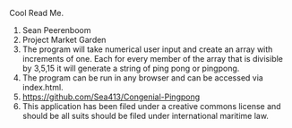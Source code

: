 Cool Read Me.

1. Sean Peerenboom
2. Project Market Garden
3. The program will take numerical user input and create an array with increments of one. Each for every member of the array that is divisible by 3,5,15 it will generate a string of ping pong or pingpong.
4. The program can be run in any browser and can be accessed via index.html.
5. https://github.com/Sea413/Congenial-Pingpong
6. This application has been filed under a creative commons license and should be all suits should be filed under international maritime law.
